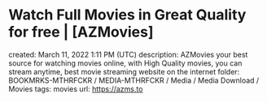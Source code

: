 # Watch Full Movies in Great Quality for free | [AZMovies]

created: March 11, 2022 1:11 PM (UTC)
description: AZMovies your best source for watching movies online, with High Quality movies, you can stream anytime, best movie streaming website on the internet
folder: BOOKMRKS-MTHRFCKR / MEDIA-MTHRFCKR / Media / Media Download / Movies
tags: movies
url: https://azms.to